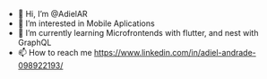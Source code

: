 - 👋 Hi, I’m @AdielAR
- 👀 I’m interested in Mobile Aplications
- 🌱 I’m currently learning Microfrontends with flutter, and nest with GraphQL
- 📫 How to reach me https://www.linkedin.com/in/adiel-andrade-098922193/

<!---
AdielAR/AdielAR is a ✨ special ✨ repository because its `README.md` (this file) appears on your GitHub profile.
You can click the Preview link to take a look at your changes.
--->
